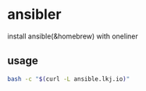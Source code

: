 # ansibler
install ansible(&homebrew) with oneliner

## usage

```sh
bash -c "$(curl -L ansible.lkj.io)"
```
